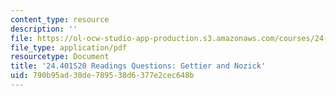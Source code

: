 ```yaml
---
content_type: resource
description: ''
file: https://ol-ocw-studio-app-production.s3.amazonaws.com/courses/24-401-proseminar-in-philosophy-ii-spring-2020/790b95ad30de789538d6377e2cec648b_MIT24_401S20_Questions14.pdf
file_type: application/pdf
resourcetype: Document
title: '24.401S20 Readings Questions: Gettier and Nozick'
uid: 790b95ad-30de-7895-38d6-377e2cec648b
---
```

